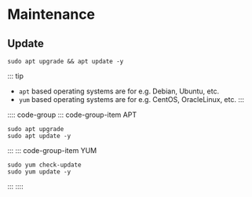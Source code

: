 # Maintenance

## Update

```shell:no-line-numbers
sudo apt upgrade && apt update -y
```

::: tip

* `apt` based operating systems are for e.g. Debian, Ubuntu, etc.
* `yum` based operating systems are for e.g. CentOS, OracleLinux, etc.
:::

:::: code-group
::: code-group-item APT

```shell:no-line-numbers
sudo apt upgrade
sudo apt update -y
```

:::
::: code-group-item YUM

```shell:no-line-numbers
sudo yum check-update
sudo yum update -y
```

:::
::::
